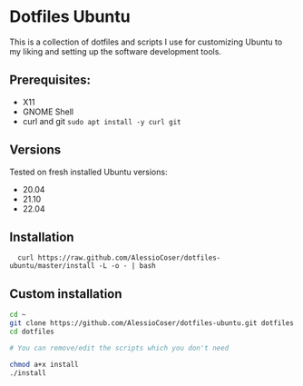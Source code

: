 # Dotfiles Ubuntu
This is a collection of dotfiles and scripts I use for customizing Ubuntu to my liking and setting up the software development tools.

## Prerequisites:
- X11
- GNOME Shell
- curl and git `sudo apt install -y curl git`

## Versions
Tested on fresh installed Ubuntu versions:
- 20.04
- 21.10
- 22.04

## Installation
```
  curl https://raw.github.com/AlessioCoser/dotfiles-ubuntu/master/install -L -o - | bash
```

## Custom installation
```sh
cd ~
git clone https://github.com/AlessioCoser/dotfiles-ubuntu.git dotfiles
cd dotfiles

# You can remove/edit the scripts which you don't need

chmod a+x install
./install
```
